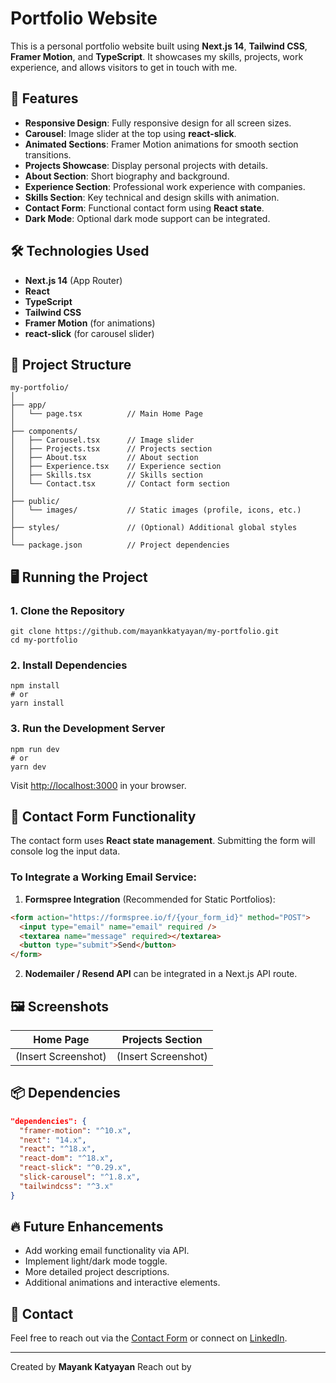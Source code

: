 # Portfolio Website

This is a personal portfolio website built using **Next.js 14**, **Tailwind CSS**, **Framer Motion**, and **TypeScript**. It showcases my skills, projects, work experience, and allows visitors to get in touch with me.

## 🚀 Features
- **Responsive Design**: Fully responsive design for all screen sizes.
- **Carousel**: Image slider at the top using **react-slick**.
- **Animated Sections**: Framer Motion animations for smooth section transitions.
- **Projects Showcase**: Display personal projects with details.
- **About Section**: Short biography and background.
- **Experience Section**: Professional work experience with companies.
- **Skills Section**: Key technical and design skills with animation.
- **Contact Form**: Functional contact form using **React state**.
- **Dark Mode**: Optional dark mode support can be integrated.

## 🛠️ Technologies Used
- **Next.js 14** (App Router)
- **React**
- **TypeScript**
- **Tailwind CSS**
- **Framer Motion** (for animations)
- **react-slick** (for carousel slider)

## 📂 Project Structure
```
my-portfolio/
│
├── app/
│   └── page.tsx          // Main Home Page
│
├── components/
│   ├── Carousel.tsx      // Image slider
│   ├── Projects.tsx      // Projects section
│   ├── About.tsx         // About section
│   ├── Experience.tsx    // Experience section
│   ├── Skills.tsx        // Skills section
│   └── Contact.tsx       // Contact form section
│
├── public/
│   └── images/           // Static images (profile, icons, etc.)
│
├── styles/               // (Optional) Additional global styles
│
└── package.json          // Project dependencies
```

## 🖥️ Running the Project
### 1. Clone the Repository
```
git clone https://github.com/mayankkatyayan/my-portfolio.git
cd my-portfolio
```

### 2. Install Dependencies
```
npm install
# or
yarn install
```

### 3. Run the Development Server
```
npm run dev
# or
yarn dev
```
Visit [http://localhost:3000](http://localhost:3000) in your browser.

## 📝 Contact Form Functionality
The contact form uses **React state management**. Submitting the form will console log the input data.

### To Integrate a Working Email Service:
1. **Formspree Integration** (Recommended for Static Portfolios):
```html
<form action="https://formspree.io/f/{your_form_id}" method="POST">
  <input type="email" name="email" required />
  <textarea name="message" required></textarea>
  <button type="submit">Send</button>
</form>
```
2. **Nodemailer / Resend API** can be integrated in a Next.js API route.

## 🖼️ Screenshots
| Home Page | Projects Section |
| --------- | ---------------- |
| (Insert Screenshot) | (Insert Screenshot) |

## 📦 Dependencies
```json
"dependencies": {
  "framer-motion": "^10.x",
  "next": "14.x",
  "react": "^18.x",
  "react-dom": "^18.x",
  "react-slick": "^0.29.x",
  "slick-carousel": "^1.8.x",
  "tailwindcss": "^3.x"
}
```

## 🔥 Future Enhancements
- Add working email functionality via API.
- Implement light/dark mode toggle.
- More detailed project descriptions.
- Additional animations and interactive elements.

## 📧 Contact
Feel free to reach out via the [Contact Form](#contact-form-functionality) or connect on [LinkedIn](https://www.linkedin.com/in/mayankkat/).

---
Created by **Mayank Katyayan**
Reach out by 

